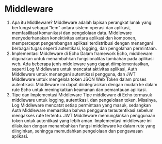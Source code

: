 # Middleware

1. Apa itu Middleware?
Middleware adalah lapisan perangkat lunak yang berfungsi sebagai "lem" antara sistem operasi dan aplikasi, memfasilitasi komunikasi dan pengelolaan data. Middleware menyederhanakan konektivitas antara aplikasi dan komponen, mempercepat pengembangan aplikasi terdistribusi dengan menangani berbagai tugas seperti autentikasi, logging, dan pengolahan permintaan.
2. Implementasi Middleware di Echo
Dalam framework Echo, middleware digunakan untuk menambahkan fungsionalitas tambahan pada aplikasi web. Ada beberapa jenis middleware yang dapat diimplementasikan, seperti Log Middleware untuk mencatat aktivitas aplikasi, Auth Middleware untuk menangani autentikasi pengguna, dan JWT Middleware untuk mengelola token JSON Web Token dalam proses autentikasi. Middleware ini dapat diintegrasikan dengan mudah ke dalam rute Echo untuk meningkatkan keamanan dan pemantauan aplikasi.
3. Tipe dan Implementasi Middleware
Tipe middleware di Echo termasuk middleware untuk logging, autentikasi, dan pengelolaan token. Misalnya, Log Middleware mencatat setiap permintaan yang masuk, sedangkan Auth Middleware memastikan bahwa pengguna terautentikasi sebelum mengakses rute tertentu. JWT Middleware memungkinkan penggunaan token untuk autentikasi yang lebih aman. Implementasi middleware ini dilakukan dengan menambahkan fungsi middleware ke dalam rute yang diinginkan, sehingga memudahkan pengelolaan dan pengawasan aplikasi.